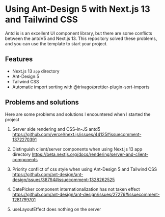 # Using Ant-Design 5 with Next.js 13 and Tailwind CSS

Antd is is an excellent UI component library, but there are some conflicts between the antdV5 and Next.js 13.
This repository solved these problems, and you can use the template to start your project.

## Features

- Next.js 13 `app` directory
- Ant-Design 5
- Tailwind CSS
- Automatic import sorting with @trivago/prettier-plugin-sort-imports

## Problems and solutions

Here are some problems and solutions I encountered when I started the project

1. Server side rendering and CSS-in-JS antd5
  <https://github.com/vercel/next.js/issues/44125#issuecomment-1372270391>

2. Distinguish client/server components when using Next.js 13 app directory
  <https://beta.nextjs.org/docs/rendering/server-and-client-components>

3. Priority conflict of css style when using Ant-Design 5 and Tailwind CSS
  <https://github.com/ant-design/ant-design/issues/38794#issuecomment-1328262525>

4. DatePicker component internationalization has not taken effect
  <https://github.com/ant-design/ant-design/issues/27276#issuecomment-1281799701>

5. useLayoutEffect does nothing on the server
